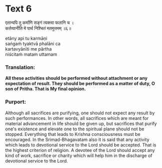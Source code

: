 # Text 6

एतान्यपि तु कर्माणि सङ्गं त्यक्त्वा फलानि च ।  
कर्तव्यानीति मे पार्थ निश्चितं मतमुत्तमम् ॥६॥

etāny api tu karmāṇi  
sańgaḿ tyaktvā phalāni ca  
kartavyānīti me pārtha  
niścitaḿ matam uttamam



### Translation:

**All these activities should be performed without attachment or any expectation of result. They should be performed as a matter of duty, O son of Pritha. That is My final opinion.**

### Purport:

Although all sacrifices are purifying, one should not expect any result by such performances. In other words, all sacrifices which are meant for material advancement in life should be given up, but sacrifices that purify one's existence and elevate one to the spiritual plane should not be stopped. Everything that leads to Krishna consciousness must be encouraged. In the Srimad-Bhagavatam also it is said that any activity which leads to devotional service to the Lord should be accepted. That is the highest criterion of religion. A devotee of the Lord should accept any kind of work, sacrifice or charity which will help him in the discharge of devotional service to the Lord.